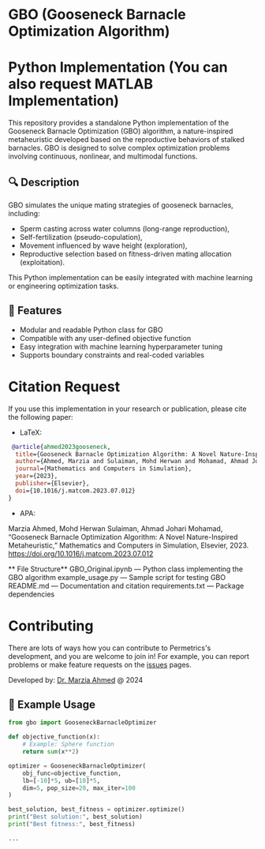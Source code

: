 # GBO (Gooseneck Barnacle Optimization Algorithm)
# Python Implementation (You can also request MATLAB Implementation)

This repository provides a standalone Python implementation of the Gooseneck Barnacle Optimization (GBO) algorithm, a nature-inspired metaheuristic developed based on the reproductive behaviors of stalked barnacles. GBO is designed to solve complex optimization problems involving continuous, nonlinear, and multimodal functions.

## 🔍 Description

GBO simulates the unique mating strategies of gooseneck barnacles, including:
- Sperm casting across water columns (long-range reproduction),
- Self-fertilization (pseudo-copulation),
- Movement influenced by wave height (exploration),
- Reproductive selection based on fitness-driven mating allocation (exploitation).

This Python implementation can be easily integrated with machine learning or engineering optimization tasks.

## 📌 Features

- Modular and readable Python class for GBO
- Compatible with any user-defined objective function
- Easy integration with machine learning hyperparameter tuning
- Supports boundary constraints and real-coded variables

# Citation Request 

If you use this implementation in your research or publication, please cite the following paper:

- LaTeX:

```bibtex
 @article{ahmed2023gooseneck,
  title={Gooseneck Barnacle Optimization Algorithm: A Novel Nature-Inspired Metaheuristic},
  author={Ahmed, Marzia and Sulaiman, Mohd Herwan and Mohamad, Ahmad Johari},
  journal={Mathematics and Computers in Simulation},
  year={2023},
  publisher={Elsevier},
  doi={10.1016/j.matcom.2023.07.012}
}
```

- APA:
  
Marzia Ahmed, Mohd Herwan Sulaiman, Ahmad Johari Mohamad, “Gooseneck Barnacle Optimization Algorithm: A Novel Nature-Inspired Metaheuristic,” Mathematics and Computers in Simulation, Elsevier, 2023. https://doi.org/10.1016/j.matcom.2023.07.012

** File Structure**
GBO_Original.ipynb — Python class implementing the GBO algorithm
example_usage.py — Sample script for testing GBO
README.md — Documentation and citation
requirements.txt — Package dependencies

# Contributing

There are lots of ways how you can contribute to Permetrics's development, and you are welcome to join in! For example, 
you can report problems or make feature requests on the [issues](/issues) pages. 

Developed by: [Dr. Marzia Ahmed](mailto:ahmed.marzia32@gmail.com?Subject=GBO_QUESTIONS) @ 2024



## 🧪 Example Usage

```python
from gbo import GooseneckBarnacleOptimizer

def objective_function(x):
    # Example: Sphere function
    return sum(x**2)

optimizer = GooseneckBarnacleOptimizer(
    obj_func=objective_function,
    lb=[-10]*5, ub=[10]*5,
    dim=5, pop_size=20, max_iter=100
)

best_solution, best_fitness = optimizer.optimize()
print("Best solution:", best_solution)
print("Best fitness:", best_fitness)

...

